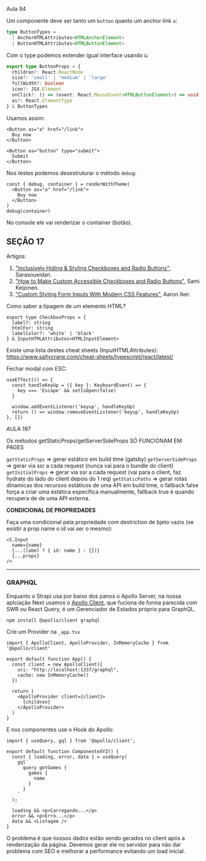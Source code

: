 Aula 94

Um componente deve ser tanto um `button` quanto um anchor link `a`:

```ts
type ButtonTypes =
  | AnchorHTMLAttributes<HTMLAnchorElement>
  | ButtonHTMLAttributes<HTMLButtonElement>
```

Com o type podemos extender igual interface usando `&`:

```ts
export type ButtonProps = {
  children?: React.ReactNode
  size?: 'small' | 'medium' | 'large'
  fullWidth?: boolean
  icon?: JSX.Element
  onClick?: () => (event: React.MouseEvent<HTMLButtonElement>) => void
  as?: React.ElementType
} & ButtonTypes
```

Usamos assim:

```tsx
<Button as="a" href="/link">
  Buy now
</Button>

<Button as="button" type="submit">
  Submit
</Button>
```

Nos testes podemos desestruturar o método `debug`:

```tsx
const { debug, container } = renderWithTheme(
  <Button as="a" href="/link">
    Buy now
  </Button>
)
debug(container)
```

No console ele vai renderizar o container (botão).

## SEÇÃO 17

Artigos:

1. ["Inclusively Hiding & Styling Checkboxes and Radio Buttons"](https://www.sarasoueidan.com/blog/inclusively-hiding-and-styling-checkboxes-and-radio-buttons/), Sarasoueidan.
2. ["How to Make Custom Accessible Checkboxes and Radio Buttons"](https://webdesign.tutsplus.com/how-to-make-custom-accessible-checkboxes-and-radio-buttons--cms-32074t), Sami Keijonen.
3. ["Custom Styling Form Inputs With Modern CSS Features"](https://css-tricks.com/custom-styling-form-inputs-with-modern-css-features/), Aaron Iker.


Como saber a tipagem de um elemento HTML?

```tsx
export type CheckboxProps = {
  label?: string
  htmlFor: string
  labelColor?: 'white' | 'black'
} & InputHTMLAttributes<HTMLInputElement>
```

Existe uma lista destes cheat sheets (InputHTMLAttributes<HTMLInputElement>): https://www.saltycrane.com/cheat-sheets/typescript/react/latest/

Fechar modal com ESC:

```tsx	
useEffect(() => {
  const handleKeyUp = ({ key }: KeyboardEvent) => {
    key === 'Escape' && setIsOpen(false)
  }

  window.addEventListener('keyup', handleKeyUp)
  return () => window.removeEventListener('keyup', handleKeyUp)
}, [])
```

AULA 197

Os métodos getStaticProps/getServerSideProps SÓ FUNCIONAM EM PAGES

`getStaticProps` => gerar estático em build time (gatsby)
`getServerSideProps` => gerar via ssr a cada request (nunca vai para o bundle do client)
`getInitialProps` => gerar via ssr a cada request (vai para o client, faz hydrate do lado do client depois do 1 req)
`getStaticPaths` => gerar rotas dinamicas dos recursos estáticos de uma API em build time, o fallback false força a criar uma estática especifica manualmente, fallback true é quando recupera de de uma API externa.


**CONDICIONAL DE PROPRIEDADES**

Faça uma condicional pela propriedade com destriction de bjeto vazio (se existir a prop name o id vai ser o mesmo):

```tsx
<S.Input
  name={name}
  {...(label ? { id: name } : {})}
  {...props}
/>
```

---

### GRAPHQL

Enquanto o Strapi usa por baixo dos panos o Apollo Server, na nossa aplciação Next usamos o [Apollo Client](https://www.apollographql.com/docs/react/get-started), que fuciona de forma parecida com SWR ou React Query, é um Gerenciador de Estados próprio para GraphQL.

`npm install @apollo/client graphql`

Crie um Provider na `_app.tsx`

```tsx
import { ApolloClient, ApolloProvider, InMemoryCache } from '@apollo/client'

export default function App() {
  const client = new ApolloClient({
    uri: "http://localhost:1337/graphql",
    cache: new InMemoryCache()
  })

  return (
    <ApolloProvider client={client}>
      {children}
    </ApolloProvider>
  )
}
```

E nos componentes use o Hook do Apollo:

```tsx
import { useQuery, gql } from '@apollo/client';

export default function ComponenteXYZ() {
  const { loading, error, data } = useQuery(
    gql`
      query getGames {
        games {
          name
        }
      }
    `
  );

  loading && <p>Carregando...</p>
  error && <p>Erro...</p>
  data && <Listagem />
}
```

O problema é que nossos dados estão sendo gerados no client após a renderização da página. Devemos gerar ele no servidor para não dar problema com SEO e melhorar a performance evitando um load inicial.
